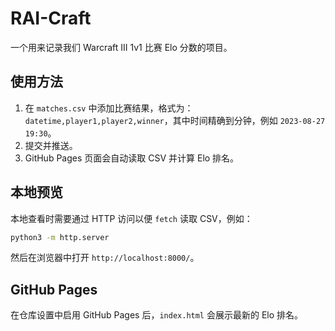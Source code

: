 # RAI-Craft

一个用来记录我们 Warcraft III 1v1 比赛 Elo 分数的项目。

## 使用方法

1. 在 `matches.csv` 中添加比赛结果，格式为：`datetime,player1,player2,winner`，其中时间精确到分钟，例如 `2023-08-27 19:30`。
2. 提交并推送。
3. GitHub Pages 页面会自动读取 CSV 并计算 Elo 排名。

## 本地预览

本地查看时需要通过 HTTP 访问以便 `fetch` 读取 CSV，例如：

```bash
python3 -m http.server
```

然后在浏览器中打开 `http://localhost:8000/`。

## GitHub Pages

在仓库设置中启用 GitHub Pages 后，`index.html` 会展示最新的 Elo 排名。

